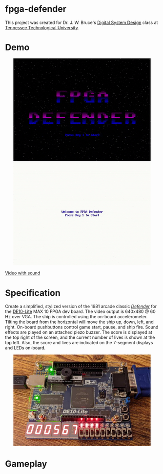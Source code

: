 # fpga-defender
This project was created for Dr. J. W. Bruce's [Digital System Design](http://jwbruce.info/teaching/ece4110/) class at [Tennessee Technological University](https://www.tntech.edu/engineering/programs/ece/).

# Demo

<p align="center">
  <img src="img/demo1.gif" width=450> <img src="img/demo2.gif" width=450>
</p>

[Video with sound](https://www.youtube.com/watch?v=Bie1J2sb7rM)
# Specification
Create a simplified, stylized version of the 1981 arcade classic [*Defender*](https://en.wikipedia.org/wiki/Defender_(1981_video_game)) for the [DE10-Lite](https://www.terasic.com.tw/cgi-bin/page/archive.pl?Language=English&No=1021) MAX 10 FPGA dev board. The video output is 640x480 @ 60 Hz over VGA. The ship is controlled using the on-board accelerometer. Tilting the board from the horizontal will move the ship up, down, left, and right. On-board pushbuttons control game start, pause, and ship fire. Sound effects are played on an attached piezo buzzer. The score is displayed at the top right of the screen, and the current number of lives is shown at the top left. Also, the score and lives are indicated on the 7-segment displays and LEDs on-board.

<p align="center">
  <img src="img/board.jpg" width=450>
</p>

# Gameplay

